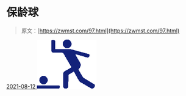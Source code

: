 <!--yml
category: 未分类
date: 0001-01-01 00:00:00
--->

# 保龄球

> 原文：[https://zwmst.com/97.html](https://zwmst.com/97.html)

   [ <time datetime="2021-08-12T09:06:20+08:00"> 2021-08-12 </time> ](https://zwmst.com/%e4%bf%9d%e9%be%84%e7%90%83-2)  [![](img/4b99437890f8de153f1fe663e62b3748.png)](https://zwmst.com/wp-content/uploads/2021/08/1628730380-deb9bee0bd5cfe0.png)